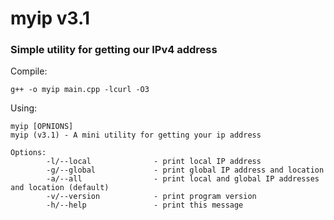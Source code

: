 # myip v3.1
### Simple utility for getting our IPv4 address

Compile:
```
g++ -o myip main.cpp -lcurl -O3
```

Using:
```
myip [OPNIONS]
myip (v3.1) - A mini utility for getting your ip address

Options:
        -l/--local              - print local IP address
        -g/--global             - print global IP address and location
        -a/--all                - print local and global IP addresses and location (default)
        -v/--version            - print program version
        -h/--help               - print this message

```

